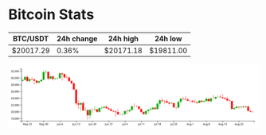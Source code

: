 # Bitcoin Stats

BTC/USDT|24h change|24h high|24h low|
|---|---|---|---|
|$20017.29|0.36%|$20171.18|$19811.00|

<img src="./chart.svg">
